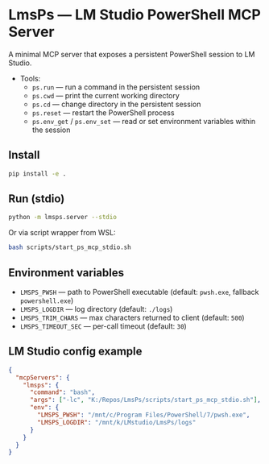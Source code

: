 # LmsPs — LM Studio PowerShell MCP Server

A minimal MCP server that exposes a persistent PowerShell session to LM Studio.

- Tools:
  - `ps.run` — run a command in the persistent session
  - `ps.cwd` — print the current working directory
  - `ps.cd` — change directory in the persistent session
  - `ps.reset` — restart the PowerShell process
  - `ps.env_get` / `ps.env_set` — read or set environment variables within the session

## Install

```bash
pip install -e .
```

## Run (stdio)

```bash
python -m lmsps.server --stdio
```

Or via script wrapper from WSL:

```bash
bash scripts/start_ps_mcp_stdio.sh
```

## Environment variables

- `LMSPS_PWSH` — path to PowerShell executable (default: `pwsh.exe`, fallback `powershell.exe`)
- `LMSPS_LOGDIR` — log directory (default: `./logs`)
- `LMSPS_TRIM_CHARS` — max characters returned to client (default: `500`)
- `LMSPS_TIMEOUT_SEC` — per-call timeout (default: `30`)

## LM Studio config example

```json
{
  "mcpServers": {
    "lmsps": {
      "command": "bash",
      "args": ["-lc", "K:/Repos/LmsPs/scripts/start_ps_mcp_stdio.sh"],
      "env": {
        "LMSPS_PWSH": "/mnt/c/Program Files/PowerShell/7/pwsh.exe",
        "LMSPS_LOGDIR": "/mnt/k/LMstudio/LmsPs/logs"
      }
    }
  }
}
```
